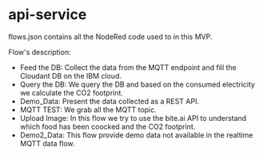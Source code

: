 # api-service

flows.json contains all the NodeRed code used to in this MVP.

Flow's description:
* Feed the DB:  Collect the data from the MQTT endpoint and fill the Cloudant DB on the IBM cloud.
* Query the DB: We query the DB and based on the consumed electricity we calculate the CO2 footprint.
* Demo_Data: Present the data collected as a REST API.
* MQTT TEST: We grab all the MQTT topic.
* Upload Image: In this flow we try to use the bite.ai API to understand which food has been coocked and the CO2 footprint.
* Demo2_Data: This flow provide demo data not available in the realtime MQTT data flow.

